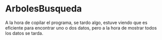 # ArbolesBusqueda
A la hora de copilar el programa, se tardo algo, estuve viendo que es eficiente para encontrar uno o dos datos, pero a la hora de mostrar todos los datos se tarda.
